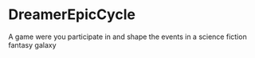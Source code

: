 # DreamerEpicCycle
A game were you participate in and shape the events in a science fiction fantasy galaxy
